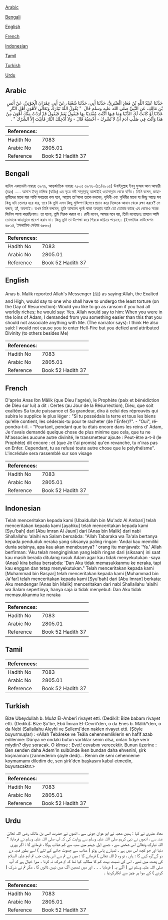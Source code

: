 [Arabic](#arabic)

[Bengali](#bengali)

[English](#english)

[French](#french)

[Indonesian](#indonesian)

[Tamil](#tamil)

[Turkish](#turkish)

[Urdu](#urdu)

## Arabic


<div dir="rtl" lang="ar" style={{fontSize:'larger',backgroundColor:'#f8f9fa',padding:20}}>
حَدَّثَنَا عُبَيْدُ اللَّهِ بْنُ مُعَاذٍ الْعَنْبَرِيُّ، حَدَّثَنَا أَبِي، حَدَّثَنَا شُعْبَةُ، عَنْ أَبِي عِمْرَانَ الْجَوْنِيِّ، عَنْ أَنَسِ بْنِ مَالِكٍ، عَنِ النَّبِيِّ صلى الله عليه وسلم قَالَ ‏ "‏ يَقُولُ اللَّهُ تَبَارَكَ وَتَعَالَى لأَهْوَنِ أَهْلِ النَّارِ عَذَابًا لَوْ كَانَتْ لَكَ الدُّنْيَا وَمَا فِيهَا أَكُنْتَ مُفْتَدِيًا بِهَا فَيَقُولُ نَعَمْ فَيَقُولُ قَدْ أَرَدْتُ مِنْكَ أَهْوَنَ مِنْ هَذَا وَأَنْتَ فِي صُلْبِ آدَمَ أَنْ لاَ تُشْرِكَ - أَحْسَبُهُ قَالَ - وَلاَ أُدْخِلَكَ النَّارَ فَأَبَيْتَ إِلاَّ الشِّرْكَ ‏"‏ ‏.‏
</div>
<div style={{backgroundColor:'#f8f9fa',padding:20, marginBottom: 10}}><table> <thead> <tr> <th>References:</th> <th></th> </tr> </thead> <tbody><tr><td>Hadith No</td><td>7083</td></tr><tr><td>Arabic No</td><td>2805.01</td></tr><tr><td>Reference</td><td>Book 52 Hadith 37</td></tr></tbody></table></div>

## Bengali


<div dir="ltr" lang="bn" style={{fontSize:'larger',backgroundColor:'#f8f9fa',padding:20}}>
হাদিস একাডেমি নাম্বারঃ ৬৯৭৬, আন্তর্জাতিক নাম্বারঃ ২৮০৫ ৬৯৭৬-(৫১/২৮০৫) উবাইদুল্লাহ ইবনু মুআয আল আম্বারী (রহঃ) ..... আনাস ইবনু মালিক (রাযিঃ) এর সূত্রে নবী সাল্লাল্লাহু আলাইহি ওয়াসাল্লাম থেকে বর্ণিত। তিনি বলেন, জাহান্নামীদের মাঝে যার শাস্তি সবচেয়ে কম হবে, আল্লাহ তা’আলা তাকে বলবেন, পৃথিবী এবং পৃথিবীর মাঝে যা কিছু আছে সব কিছু যদি তোমার হয়ে যায়, তবে কি তুমি এসব কিছু মুক্তিপণ হিসেবে প্রদান করে নিজেকে আযাব থেকে রক্ষা করবে? সে বলবে, হ্যাঁ, অবশ্যই। তখন তিনি বলবেন, তুমি আদমের পৃষ্ঠে থাকা অবস্থায় আমি তো তোমার কাছে এর থেকেও সহজ জিনিস আশা করেছিলাম। তা হলো, তুমি শিরক করবে না। রাবী বলেন, আমার মনে হয়, তিনি বলেছেনঃ তাহলে আমি তোমাকে জাহান্নামে প্রবেশ করাব না। কিন্তু তুমি তা উপেক্ষা করে শিরকে জড়িয়ে পড়েছে। (ইসলামিক ফাউন্ডেশন ৬৮২৪, ইসলামিক সেন্টার ৬৮৮০)
</div>
<div style={{backgroundColor:'#f8f9fa',padding:20, marginBottom: 10}}><table> <thead> <tr> <th>References:</th> <th></th> </tr> </thead> <tbody><tr><td>Hadith No</td><td>7083</td></tr><tr><td>Arabic No</td><td>2805.01</td></tr><tr><td>Reference</td><td>Book 52 Hadith 37</td></tr></tbody></table></div>

## English


<div dir="ltr" lang="en" style={{fontSize:'larger',backgroundColor:'#f8f9fa',padding:20}}>
Anas b. Malik reported Allah's Messenger (ﷺ) as saying:Allah, the Exalted and High, would say to one who shall have to undergo the least torture (on the Day of Resurrection): Would you like to go as ransom if you had all worldly riches; he would say: Yes. Allah would say to him: When you were in the loins of Adam, I demanded from you something easier than this that you should not associate anything with Me. (The narrator says): I think He also said: I would not cause you to enter Hell-Fire but you defied and attributed Divinity (to others besides Me)
</div>
<div style={{backgroundColor:'#f8f9fa',padding:20, marginBottom: 10}}><table> <thead> <tr> <th>References:</th> <th></th> </tr> </thead> <tbody><tr><td>Hadith No</td><td>7083</td></tr><tr><td>Arabic No</td><td>2805.01</td></tr><tr><td>Reference</td><td>Book 52 Hadith 37</td></tr></tbody></table></div>

## French


<div dir="ltr" lang="fr" style={{fontSize:'larger',backgroundColor:'#f8f9fa',padding:20}}>
D'après Anas Ibn Mâlik (que Dieu l'agrée), le Prophète (paix et bénédiction de Dieu sur lui) a dit : Certes (au Jour de la Résurrection), Dieu, que soit exaltées Sa toute puissance et Sa grandeur, dira à celui des réprouvés qui subira le supplice le plus léger : "Si tu possédais la terre et tous les biens qu'elle contient, les céderais-tu pour te racheter (de l'Enfer)?". - "Oui", répondra-t-il. - "Pourtant, pendant que tu étais encore dans les reins d' Adam, Je t'avais demandé quelque chose de plus minime que cela, que tu ne M'associes aucune autre divinité, le transmetteur ajoute : Peut-être a-t-il (le Prophète) dit encore : et (que Je t'ai promis) qu'en revanche, tu n'iras pas en Enfer. Cependant, tu as refusé toute autre chose que le polythéisme". L'incrédule sera rassemblé sur son visage
</div>
<div style={{backgroundColor:'#f8f9fa',padding:20, marginBottom: 10}}><table> <thead> <tr> <th>References:</th> <th></th> </tr> </thead> <tbody><tr><td>Hadith No</td><td>7083</td></tr><tr><td>Arabic No</td><td>2805.01</td></tr><tr><td>Reference</td><td>Book 52 Hadith 37</td></tr></tbody></table></div>

## Indonesian


<div dir="ltr" lang="id" style={{fontSize:'larger',backgroundColor:'#f8f9fa',padding:20}}>
Telah menceritakan kepada kami [Ubaidullah bin Mu'adz Al Ambari] telah menceritakan kepada kami [ayahku] telah menceritakan kepada kami [Syu'bah] dari [Abu Imran Al Jauni] dari [Anas bin Malik] dari nabi Shallallahu 'alaihi wa Salam bersabda: "Allah Tabaraka wa Ta'ala bertanya kepada penduduk neraka yang siksanya paling ringan: 'Andai kau memiliki dunia seisinya, apa kau akan menebusnya? ' orang itu menjawab: 'Ya.' Allah berfirman: 'Aku telah menginginkan yang lebih ringan dari (siksaan) ini saat kau masih berada ditulang rusuk Adam agar kau tidak menyekutukan -saya (Anas) kira beliau bersabda: 'Dan Aku tidak memasukkanmu ke neraka, tapi kau enggan dan tetap menyekutukan." Telah menceritakan kepada kami [Muhammad bin Basyar] telah menceritakan kepada kami [Muhammad bin Ja'far] telah menceritakan kepada kami [Syu'bah] dari [Abu Imran] berkata: Aku mendengar [Anas bin Malik] menceritakan dari nabi Shallallahu 'alaihi wa Salam sepertinya, hanya saja ia tidak menyebut: Dan Aku tidak memasukkanmu ke neraka
</div>
<div style={{backgroundColor:'#f8f9fa',padding:20, marginBottom: 10}}><table> <thead> <tr> <th>References:</th> <th></th> </tr> </thead> <tbody><tr><td>Hadith No</td><td>7083</td></tr><tr><td>Arabic No</td><td>2805.01</td></tr><tr><td>Reference</td><td>Book 52 Hadith 37</td></tr></tbody></table></div>

## Tamil


<div dir="ltr" lang="ta" style={{fontSize:'larger',backgroundColor:'#f8f9fa',padding:20}}>

</div>
<div style={{backgroundColor:'#f8f9fa',padding:20, marginBottom: 10}}><table> <thead> <tr> <th>References:</th> <th></th> </tr> </thead> <tbody><tr><td>Hadith No</td><td>7083</td></tr><tr><td>Arabic No</td><td>2805.01</td></tr><tr><td>Reference</td><td>Book 52 Hadith 37</td></tr></tbody></table></div>

## Turkish


<div dir="ltr" lang="tr" style={{fontSize:'larger',backgroundColor:'#f8f9fa',padding:20}}>
Bize Ubeydullah b. Muâz EI-Anberî rivayet etti. (Dediki): Bize babam rivayet etti. (Dediki): Bize Şu'be, Ebû İmran El-Cevnî'den, o da Enes b. Mâlik*den, o da Nebi (Sallallahu Aleyhi ve Sellem)'den naklen rivayet etti. (Şöyle buyurmuşlar) : «Allah Tebâreke ve Teâla cehennemliklerin en hafif azab edilenine: Dünya ve ondaki butun varlıklar senin olsa, onları fidye verir miydin? diye soracak. O kîmse : Evet! cevabını verecektir. Bunun üzerine : Ben senden daha Adem'in sulbünde iken bundan daha ehvenini, şirk koşmamanı (zannederim şöyle dedi)... Benim de seni cehenneme koymamamı diledim de, sen şirk'den başkasını kabul etmedin, buyuracaktır.»
</div>
<div style={{backgroundColor:'#f8f9fa',padding:20, marginBottom: 10}}><table> <thead> <tr> <th>References:</th> <th></th> </tr> </thead> <tbody><tr><td>Hadith No</td><td>7083</td></tr><tr><td>Arabic No</td><td>2805.01</td></tr><tr><td>Reference</td><td>Book 52 Hadith 37</td></tr></tbody></table></div>

## Urdu


<div dir="rtl" lang="ur" style={{fontSize:'larger',backgroundColor:'#f8f9fa',padding:20}}>
معاذ عنبری نے کہا : ہمیں شعبہ نے ابو عوان جونی سے ، انھوں نے حضرت انس بن مالک رضی اللہ تعالیٰ عنہ سے ، انھوں نے نبی کریم صلی اللہ علیہ وسلم سے روایت کی کہ آپ صلی اللہ علیہ وسلم نے فرمایا؛ " اللہ تبارک وتعالیٰ اس شخص سے ، جسے اہل جہنم میں سب سے کم عذاب ہوگا ، فرمائے گا : اگر پوری دنیا اور جو کچھ اس میں ہے ۔ تمہارے پاس ہوتو ( عذاب سے چھوٹ جانے کے لئے ) اسے بطور فدیہ دے دو گے؟وہ کہے گا : ہاں ، تو وہ ( اللہ تعالیٰ ) فرمائے گا : میں نے تم سے اس وقت جب تم آدم علیہ السلام کی پشت میں تھے ، اس کی نسبت بہت کم کا مطالبہ کیا تھا کہ تم شرک نہ کرنا ۔ میرا خیال ہے کہ آپ صلی اللہ علیہ وسلم نے ( آگے یہ ) فرمایا ۔ ۔ ۔ اور میں تمھیں آگ میں نہیں ڈالوں گا ، مگر تم نے شرک ( کرنے ) کے سوا ہر چیز سے انکارکردیا ۔
</div>
<div style={{backgroundColor:'#f8f9fa',padding:20, marginBottom: 10}}><table> <thead> <tr> <th>References:</th> <th></th> </tr> </thead> <tbody><tr><td>Hadith No</td><td>7083</td></tr><tr><td>Arabic No</td><td>2805.01</td></tr><tr><td>Reference</td><td>Book 52 Hadith 37</td></tr></tbody></table></div>